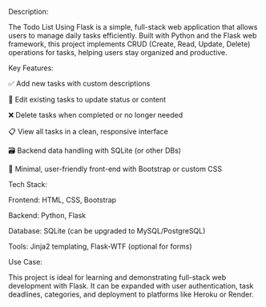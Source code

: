 Description:

The Todo List Using Flask is a simple, full-stack web application that allows users to manage daily tasks efficiently. Built with Python and the Flask web framework, this project implements CRUD (Create, Read, Update, Delete) operations for tasks, helping users stay organized and productive.

Key Features:

✅ Add new tasks with custom descriptions

📝 Edit existing tasks to update status or content

❌ Delete tasks when completed or no longer needed

📋 View all tasks in a clean, responsive interface

🗃️ Backend data handling with SQLite (or other DBs)

🎨 Minimal, user-friendly front-end with Bootstrap or custom CSS

Tech Stack:

Frontend: HTML, CSS, Bootstrap

Backend: Python, Flask

Database: SQLite (can be upgraded to MySQL/PostgreSQL)

Tools: Jinja2 templating, Flask-WTF (optional for forms)

Use Case:

This project is ideal for learning and demonstrating full-stack web development with Flask. It can be expanded with user authentication, task deadlines, categories, and deployment to platforms like Heroku or Render.
